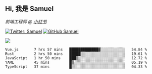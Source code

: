 <h2> Hi, 我是 Samuel </h2>
<p><em>前端工程师 @ <a href="https://job.xiaohongshu.com/">小红书</a></em></p>

[![Twitter: Samuel](https://img.shields.io/twitter/follow/1227_samuel?style=flat-square&logo=twitter)](https://twitter.com/1227_samuel)
[![GitHub Samuel](https://img.shields.io/github/followers/classicemi?label=follow&style=flat-square&logo=github)](https://github.com/classicemi)

<img src="https://github-readme-stats.vercel.app/api?username=classicemi&show_icons=true&theme=default&hide_title=true" />

<!--START_SECTION:waka-->
```text
Vue.js       7 hrs 57 mins   █████████████▓░░░░░░░░░░░   54.84 % 
Rust         2 hrs 50 mins   █████░░░░░░░░░░░░░░░░░░░░   19.61 % 
JavaScript   1 hr 50 mins    ███▒░░░░░░░░░░░░░░░░░░░░░   12.72 % 
YAML         45 mins         █▒░░░░░░░░░░░░░░░░░░░░░░░   05.19 % 
TypeScript   37 mins         █░░░░░░░░░░░░░░░░░░░░░░░░   04.33 % 
```
<!--END_SECTION:waka-->

<!--
**classicemi/classicemi** is a ✨ _special_ ✨ repository because its `README.md` (this file) appears on your GitHub profile.

Here are some ideas to get you started:

- 🔭 I’m currently working on ...
- 🌱 I’m currently learning ...
- 👯 I’m looking to collaborate on ...
- 🤔 I’m looking for help with ...
- 💬 Ask me about ...
- 📫 How to reach me: ...
- 😄 Pronouns: ...
- ⚡ Fun fact: ...
-->
